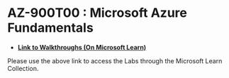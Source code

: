 # AZ-900T00 : Microsoft Azure Fundamentals
- **[Link to Walkthroughs (On Microsoft Learn)](https://link.pejathaya.in/az900/labs)**

Please use the above link to access the Labs through the Microsoft Learn Collection.